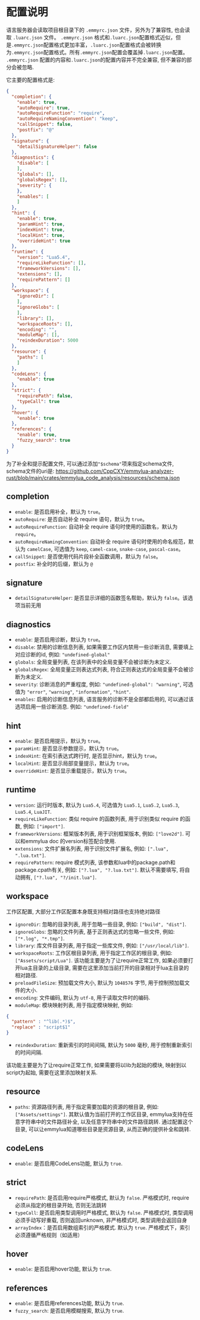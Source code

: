# 配置说明

语言服务器会读取项目根目录下的 `.emmyrc.json` 文件，另外为了兼容性, 也会读取 `.luarc.json` 文件。
`.emmyrc.json` 格式和`.luarc.json`配置格式近似，但是`.emmyrc.json`配置格式更加丰富，`.luarc.json`配置格式会被转换为`.emmyrc.json`配置格式。所有`.emmyrc.json`配置会覆盖掉`.luarc.json`配置。
`.emmyrc.json` 配置的内容和`.luarc.json`的配置内容并不完全兼容, 但不兼容的部分会被忽略.

它主要的配置格式是:
```json
{
  "completion": {
    "enable": true,
    "autoRequire": true,
    "autoRequireFunction": "require",
    "autoRequireNamingConvention": "keep",
    "callSnippet": false,
    "postfix": "@"
  },
  "signature": {
    "detailSignatureHelper": false
  },
  "diagnostics": {
    "disable": [
    ],
    "globals": [],
    "globalsRegex": [],
    "severity": {
    },
    "enables": [
    ]
  },
  "hint": {
    "enable": true,
    "paramHint": true,
    "indexHint": true,
    "localHint": true,
    "overrideHint": true
  },
  "runtime": {
    "version": "Lua5.4",
    "requireLikeFunction": [],
    "frameworkVersions": [],
    "extensions": [],
    "requirePattern": []
  },
  "workspace": {
    "ignoreDir": [
    ],
    "ignoreGlobs": [
    ],
    "library": [],
    "workspaceRoots": [],
    "encoding": "",
    "moduleMap": [],
    "reindexDuration": 5000
  },
  "resource": {
    "paths": [
    ]
  },
  "codeLens": {
    "enable": true
  },
  "strict": {
    "requirePath": false,
    "typeCall": true
  },
  "hover": {
    "enable": true
  },
  "references": {
    "enable": true,
    "fuzzy_search": true
  }
}

```

为了补全和提示配置文件, 可以通过添加`"$schema"`项来指定schema文件, schema文件的uri是:
https://github.com/CppCXY/emmylua-analyzer-rust/blob/main/crates/emmylua_code_analysis/resources/schema.json

## completion

- `enable`: 是否启用补全，默认为 `true`。
- `autoRequire`: 是否自动补全 require 语句，默认为 `true`。
- `autoRequireFunction`: 自动补全 require 语句时使用的函数名，默认为 `require`。
- `autoRequireNamingConvention`: 自动补全 require 语句时使用的命名规范，默认为 `camelCase`, 可选值为 `keep`, `camel-case`, `snake-case`, `pascal-case`。
- `callSnippet`: 是否使用代码片段补全函数调用，默认为 `false`。
- `postfix`: 补全时的后缀，默认为 `@`

## signature

- `detailSignatureHelper`: 是否显示详细的函数签名帮助，默认为 `false`。该选项当前无用

## diagnostics

- `enable`: 是否启用诊断，默认为 `true`。
- `disable`: 禁用的诊断信息列表, 如果需要工作区内禁用一些诊断消息, 需要填上对应诊断的id, 例如: `"undefined-global"`
- `globals`: 全局变量列表, 在该列表中的全局变量不会被诊断为未定义.
- `globalsRegex`: 全局变量正则表达式列表, 符合正则表达式的全局变量不会被诊断为未定义.
- `severity`: 诊断消息的严重程度, 例如: `"undefined-global": "warning"`, 可选值为 `"error"`, `"warning"`, `"information"`, `"hint"`.
- `enables`: 启用的诊断信息列表, 语言服务的诊断不是全部都启用的, 可以通过该选项启用一些诊断消息. 例如: `"undefined-field"`

## hint

- `enable`: 是否启用提示，默认为 `true`。
- `paramHint`: 是否显示参数提示，默认为 `true`。
- `indexHint`: 在索引表达式跨行时, 是否显示hint，默认为 `true`。
- `localHint`: 是否显示局部变量提示，默认为 `true`。
- `overrideHint`: 是否显示重载提示，默认为 `true`。

## runtime

- `version`: 运行时版本, 默认为 `Lua5.4`, 可选值为 `Lua5.1`, `Lua5.2`, `Lua5.3`, `Lua5.4`, `LuaJIT`.
- `requireLikeFunction`: 类似 require 的函数列表, 用于识别类似 require 的函数, 例如: `["import"]`.
- `frameworkVersions`: 框架版本列表, 用于识别框架版本, 例如: `["love2d"]`. 可以和emmylua doc 的version标签配合使用.
- `extensions`: 文件扩展名列表, 用于识别文件扩展名, 例如: `[".lua", ".lua.txt"]`.
- `requirePattern`: require 模式列表, 该参数和lua中的package.path和package.cpath有关, 例如: `["?.lua", "?.lua.txt"]`. 默认不需要填写, 将自动拥有,
`["?.lua", "?/init.lua"]`.

## workspace

工作区配置, 大部分工作区配置本身既支持相对路径也支持绝对路径

- `ignoreDir`: 忽略的目录列表, 用于忽略一些目录, 例如: `["build", "dist"]`.
- `ignoreGlobs`: 忽略的文件列表, 基于正则表达式的忽略一些文件, 例如: `["*.log", "*.tmp"]`.
- `library`: 库文件目录列表, 用于指定一些库文件, 例如: `["/usr/local/lib"]`. 
- `workspaceRoots`: 工作区根目录列表, 用于指定工作区的根目录, 例如: `["Assets/script/Lua"]`. 该功能主要是为了让require正常工作, 如果必须要打开lua主目录的上级目录, 需要在这里添加当前打开的目录相对于lua主目录的相对路径.
- `preloadFileSize`: 预加载文件大小, 默认为 `1048576` 字节, 用于控制预加载文件的大小.
- `encoding`: 文件编码, 默认为 `utf-8`, 用于读取文件时的编码.
- `moduleMap`: 模块映射列表, 用于指定模块映射, 例如: 
```json
{ 
  "pattern" : "^lib(.*)$", 
  "replace" : "script$1"
}
```
- `reindexDuration`: 重新索引的时间间隔, 默认为 `5000` 毫秒, 用于控制重新索引的时间间隔.

该功能主要是为了让require正常工作, 如果需要将以lib为起始的模块, 映射到以script为起始, 需要在这里添加映射关系.

## resource

- `paths`: 资源路径列表, 用于指定需要加载的资源的根目录, 例如: `["Assets/settings"]`. 其默认值为当前打开的工作区目录, emmylua支持在任意字符串中的文件路径补全, 以及任意字符串中的文件路径跳转. 通过配置这个目录, 可以让emmylua知道哪些目录是资源目录, 从而正确的提供补全和跳转.

## codeLens

- `enable`: 是否启用CodeLens功能, 默认为 `true`.

## strict

- `requirePath`: 是否启用require严格模式, 默认为 `false`. 严格模式时, require必须从指定的根目录开始, 否则无法跳转
- `typeCall`: 是否启用类型调用时严格模式, 默认为 `false`. 严格模式时, 类型调用必须手动写好重载, 否则返回unknown, 非严格模式时, 类型调用会返回自身
- `arrayIndex`：是否启用数组索引的严格模式. 默认为 `true`. 严格模式下，索引必须遵循严格规则（如适用）

## hover

- `enable`: 是否启用hover功能, 默认为 `true`.

## references

- `enable`: 是否启用references功能, 默认为 `true`.
- `fuzzy_search`: 是否启用模糊搜索, 默认为 `true`.
